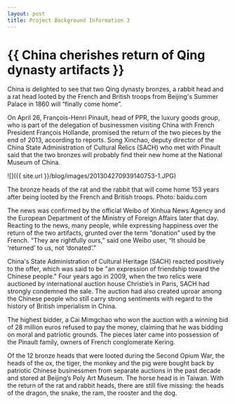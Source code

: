 ```yaml
---
layout: post
title: Project Background Information 3
---
```


{{ China cherishes return of Qing dynasty artifacts }}
================

<p class="meta">

China is delighted to see that two Qing dynasty bronzes, a rabbit head and a rat head looted by the French and British troops from Beijing's Summer Palace in 1860 will “finally come home”.

On April 26, François-Henri Pinault, head of PPR, the luxury goods group, who is part of the delegation of businessmen visiting China with French President François Hollande, promised the return of the two pieces by the end of 2013, according to reports. Song Xinchao, deputy director of  the China State Administration of Cultural Relics (SACH) who met with Pinault said that the two bronzes will probably find their new home at the National Museum of China.

![]({{ site.url }}/blog/images/201304270939140753-1.JPG)

The bronze heads of the rat and the rabbit that will come home 153 years after being looted by the French and British troops. Photo: baidu.com

The news was confirmed by the official Weibo of Xinhua News Agency and the European Department of the Ministry of Foreign Affairs later that day. Reacting to the news, many people, while expressing happiness over the return of the two artifacts, grunted over the term “donation” used by the French. “They are rightfully ours,” said one Weibo user, “It should be ‘returned’ to us, not ‘donated’.”

China's State Administration of Cultural Heritage (SACH) reacted positively to the offer, which was said to be "an expression of friendship toward the Chinese people." Four years ago in 2009, when the two relics were auctioned by international auction house Christie’s in Paris, SACH had strongly condemned the sale. The auction had also created uproar among the Chinese people who still carry strong sentiments with regard to the history of British imperialism in China.

The highest bidder, a Cai Mimgchao who won the auction with a winning bid of 28 million euros refused to pay the money, claiming that he was bidding on moral and patriotic grounds. The pieces later came into possession of the Pinault family, owners of French conglomerate Kering.

Of the 12 bronze heads that were looted during the Second Opium War, the heads of the ox, the tiger, the monkey and the pig were bought back by patriotic Chinese businessmen from separate auctions in the past decade and stored at Beijing’s Poly Art Museum. The horse head is in Taiwan. With the return of the rat and rabbit heads, there are still five missing: the heads of the dragon, the snake, the ram, the rooster and the dog.